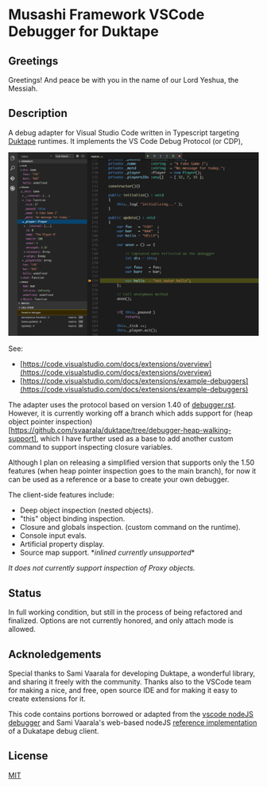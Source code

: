 # Musashi Framework VSCode Debugger for Duktape

## Greetings
Greetings! And peace be with you in the name of our Lord Yeshua, the Messiah.

## Description
A debug adapter for Visual Studio Code written in Typescript targeting [Duktape](https://github.com/svaarala/duktape) runtimes. It implements the VS Code Debug Protocol (or CDP),

<img src="./img/musa-debug.gif" />

See: 
 - [https://code.visualstudio.com/docs/extensions/overview](https://code.visualstudio.com/docs/extensions/overview)
 - [https://code.visualstudio.com/docs/extensions/example-debuggers](https://code.visualstudio.com/docs/extensions/example-debuggers)

The adapter uses the protocol based on version 1.40 of [debugger.rst](https://github.com/svaarala/duktape/blob/master/doc/debugger.rst).
However, it is currently working off a branch which adds support for (heap object pointer inspection)[https://github.com/svaarala/duktape/tree/debugger-heap-walking-support], which I have
further used as a base to add another custom command to support inspecting closure variables.

Although I plan on releasing a simplified version that supports only the 1.50 features (when heap pointer inspection goes to the main branch), for now it can be used as a reference or a base to create your own debugger.

The client-side features include:
 - Deep object inspection (nested objects).
 - "this" object binding inspection.
 - Closure and globals inspection. (custom command on the runtime).
 - Console input evals.
 - Artificial property display.
 - Source map support. \**inlined currently unsupported*\*
 
 
*It does not currently support inspection of Proxy objects.*
 

## Status
In full working condition, but still in the process of being refactored and finalized. Options are not currently honored, and only attach mode is allowed.

## Acknoledgements
Special thanks to Sami Vaarala for developing Duktape, a wonderful library, and sharing it freely with the community.
Thanks also to the VSCode team for making a nice, and free, open source IDE and for making it easy to create extensions for it.

This code contains portions borrowed or adapted from the [vscode nodeJS debugger](https://github.com/Microsoft/vscode-node-debug) and Sami Vaarala's web-based nodeJS [reference implementation](https://github.com/svaarala/duktape/tree/master/debugger) of a Dukatape debug client.

## License
[MIT](https://github.com/harold-b/vscode-duktape-debug/blob/master/LICENSE)